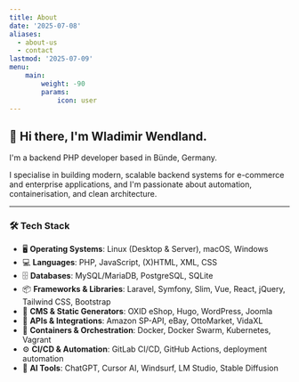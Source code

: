 ```yaml
---
title: About
date: '2025-07-08'
aliases:
  - about-us
  - contact
lastmod: '2025-07-09'
menu:
    main:
        weight: -90
        params:
            icon: user
---
```


## 👋 Hi there, I'm Wladimir Wendland.

I'm a backend PHP developer based in Bünde, Germany.

I specialise in building modern, scalable backend systems for e-commerce and enterprise applications, and I'm passionate about automation, containerisation, and clean architecture.

---

### 🛠 Tech Stack

* 🖥️ **Operating Systems**:
  Linux (Desktop & Server), macOS, Windows
* 💻 **Languages**:
  PHP, JavaScript, (X)HTML, XML, CSS
* 🗄️ **Databases**:
  MySQL/MariaDB, PostgreSQL, SQLite
* 📦 **Frameworks & Libraries**:
  Laravel, Symfony, Slim, Vue, React, jQuery, Tailwind CSS, Bootstrap
* 🧩 **CMS & Static Generators**:
  OXID eShop, Hugo, WordPress, Joomla
* 🔌 **APIs & Integrations**:
  Amazon SP-API, eBay, OttoMarket, VidaXL
* 🐳 **Containers & Orchestration**:
  Docker, Docker Swarm, Kubernetes, Vagrant
* ⚙️ **CI/CD & Automation**:
  GitLab CI/CD, GitHub Actions, deployment automation
* 🤖 **AI Tools**:
  ChatGPT, Cursor AI, Windsurf, LM Studio, Stable Diffusion
